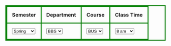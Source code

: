 
<!DOCKTYPE html>
<html>
<head>

<style>
table, th, td {
	border : 3px solid green;
	border-collapse : collapse;
}

 th, td {
	padding : 15px;
}

</style>
</head>

<body>

<table>

  <tr>
    <th>Semester</th>
    <th>Department</th>
    <th>Course</th>	
    <th>Class Time</th>
  </tr>

<tr>	
  <td>
    

  <select>
  <option value="spring">Spring</option>
  <option value="summer">Summer</option>
  <option value="fall">Fall</option>
  </select>
	
  </td>




  <td>
    
  <select>
  <option value="bbs">BBS</option>
  <option value="ess">ESS</option>
  <option value="eng">ENG</option>
  <option value="cse">CSE</option>
  </select>
	
  </td>


  <td>
    
  <select>
  <option value="bus">BUS</option>
  <option value="fin">FIN</option>
  <option value="mgt">MSC</option>
  <option value="mgt">MGT</option>
  </select>
	
  </td>

  <td>
  
  <select>
  <option value="8am">8 am</option>
  <option value="9am">9 am</option>
  <option value="10am">10 am</option>
  <option value="11am">11 am</option>
  </select>

  </td>

</table>

</body>
</html>
